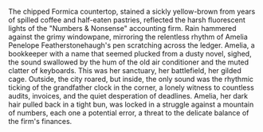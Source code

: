 The chipped Formica countertop, stained a sickly yellow-brown from years of spilled coffee and half-eaten pastries, reflected the harsh fluorescent lights of the "Numbers & Nonsense" accounting firm.  Rain hammered against the grimy windowpane, mirroring the relentless rhythm of Amelia Penelope Featherstonehaugh's pen scratching across the ledger.  Amelia, a bookkeeper with a name that seemed plucked from a dusty novel, sighed, the sound swallowed by the hum of the old air conditioner and the muted clatter of keyboards.  This was her sanctuary, her battlefield, her gilded cage.  Outside, the city roared, but inside, the only sound was the rhythmic ticking of the grandfather clock in the corner, a lonely witness to countless audits, invoices, and the quiet desperation of deadlines.  Amelia, her dark hair pulled back in a tight bun, was locked in a struggle against a mountain of numbers, each one a potential error, a threat to the delicate balance of the firm's finances.
